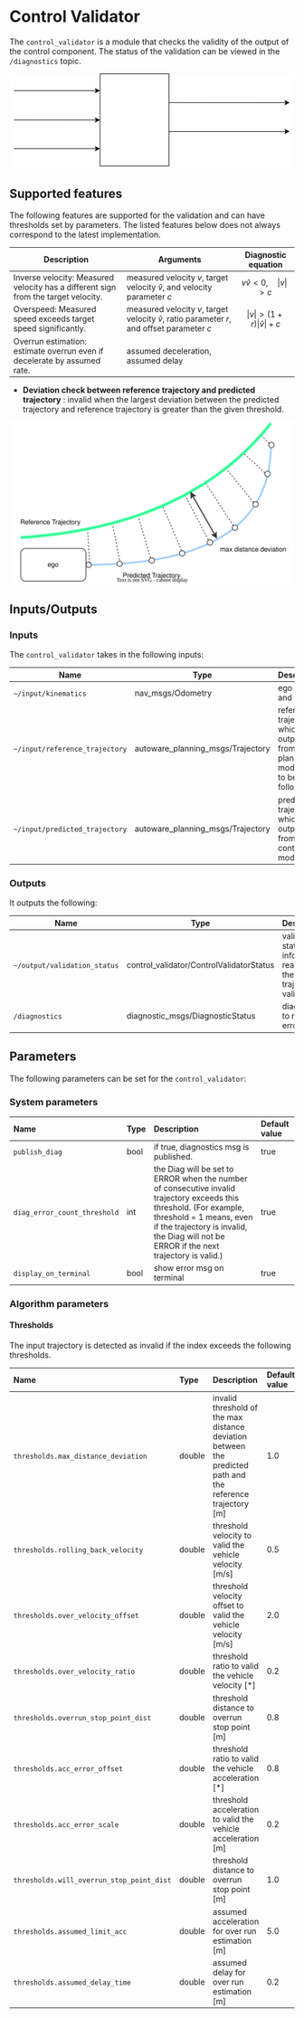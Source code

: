 # Control Validator

The `control_validator` is a module that checks the validity of the output of the control component. The status of the validation can be viewed in the `/diagnostics` topic.

![control_validator](./image/control_validator.drawio.svg)

## Supported features

The following features are supported for the validation and can have thresholds set by parameters.
The listed features below does not always correspond to the latest implementation.

| Description                                                                        | Arguments                                                                                       |                  Diagnostic equation                  |
| ---------------------------------------------------------------------------------- | ----------------------------------------------------------------------------------------------- | :---------------------------------------------------: |
| Inverse velocity: Measured velocity has a different sign from the target velocity. | measured velocity $v$, target velocity $\hat{v}$, and velocity parameter $c$                    |      $v \hat{v} < 0, \quad \lvert v \rvert > c$       |
| Overspeed: Measured speed exceeds target speed significantly.                      | measured velocity $v$, target velocity $\hat{v}$, ratio parameter $r$, and offset parameter $c$ | $\lvert v \rvert > (1 + r) \lvert \hat{v} \rvert + c$ |
| Overrun estimation: estimate overrun even if decelerate by assumed rate.           | assumed deceleration, assumed delay                                                             |                                                       |

- **Deviation check between reference trajectory and predicted trajectory** : invalid when the largest deviation between the predicted trajectory and reference trajectory is greater than the given threshold.

![trajectory_deviation](./image/trajectory_deviation.drawio.svg)

## Inputs/Outputs

### Inputs

The `control_validator` takes in the following inputs:

| Name                           | Type                              | Description                                                                    |
| ------------------------------ | --------------------------------- | ------------------------------------------------------------------------------ |
| `~/input/kinematics`           | nav_msgs/Odometry                 | ego pose and twist                                                             |
| `~/input/reference_trajectory` | autoware_planning_msgs/Trajectory | reference trajectory which is outputted from planning module to to be followed |
| `~/input/predicted_trajectory` | autoware_planning_msgs/Trajectory | predicted trajectory which is outputted from control module                    |

### Outputs

It outputs the following:

| Name                         | Type                                     | Description                                                               |
| ---------------------------- | ---------------------------------------- | ------------------------------------------------------------------------- |
| `~/output/validation_status` | control_validator/ControlValidatorStatus | validator status to inform the reason why the trajectory is valid/invalid |
| `/diagnostics`               | diagnostic_msgs/DiagnosticStatus         | diagnostics to report errors                                              |

## Parameters

The following parameters can be set for the `control_validator`:

### System parameters

| Name                         | Type | Description                                                                                                                                                                                                                                | Default value |
| :--------------------------- | :--- | :----------------------------------------------------------------------------------------------------------------------------------------------------------------------------------------------------------------------------------------- | :------------ |
| `publish_diag`               | bool | if true, diagnostics msg is published.                                                                                                                                                                                                     | true          |
| `diag_error_count_threshold` | int  | the Diag will be set to ERROR when the number of consecutive invalid trajectory exceeds this threshold. (For example, threshold = 1 means, even if the trajectory is invalid, the Diag will not be ERROR if the next trajectory is valid.) | true          |
| `display_on_terminal`        | bool | show error msg on terminal                                                                                                                                                                                                                 | true          |

### Algorithm parameters

#### Thresholds

The input trajectory is detected as invalid if the index exceeds the following thresholds.

| Name                                      | Type   | Description                                                                                                 | Default value |
| :---------------------------------------- | :----- | :---------------------------------------------------------------------------------------------------------- | :------------ |
| `thresholds.max_distance_deviation`       | double | invalid threshold of the max distance deviation between the predicted path and the reference trajectory [m] | 1.0           |
| `thresholds.rolling_back_velocity`        | double | threshold velocity to valid the vehicle velocity [m/s]                                                      | 0.5           |
| `thresholds.over_velocity_offset`         | double | threshold velocity offset to valid the vehicle velocity [m/s]                                               | 2.0           |
| `thresholds.over_velocity_ratio`          | double | threshold ratio to valid the vehicle velocity [*]                                                           | 0.2           |
| `thresholds.overrun_stop_point_dist`      | double | threshold distance to overrun stop point [m]                                                                | 0.8           |
| `thresholds.acc_error_offset`             | double | threshold ratio to valid the vehicle acceleration [*]                                                       | 0.8           |
| `thresholds.acc_error_scale`              | double | threshold acceleration to valid the vehicle acceleration [m]                                                | 0.2           |
| `thresholds.will_overrun_stop_point_dist` | double | threshold distance to overrun stop point [m]                                                                | 1.0           |
| `thresholds.assumed_limit_acc`            | double | assumed acceleration for over run estimation [m]                                                            | 5.0           |
| `thresholds.assumed_delay_time`           | double | assumed delay for over run estimation [m]                                                                   | 0.2           |
